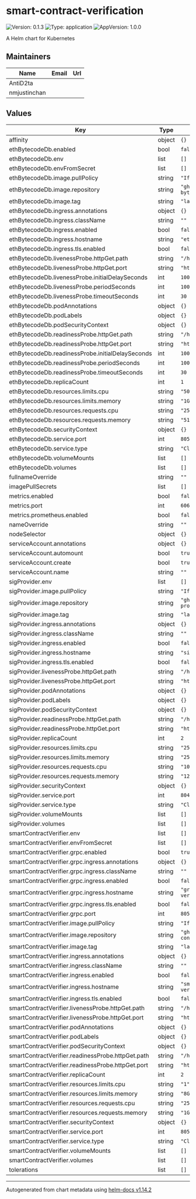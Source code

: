 # smart-contract-verification

![Version: 0.1.3](https://img.shields.io/badge/Version-0.1.3-informational?style=flat-square) ![Type: application](https://img.shields.io/badge/Type-application-informational?style=flat-square) ![AppVersion: 1.0.0](https://img.shields.io/badge/AppVersion-1.0.0-informational?style=flat-square)

A Helm chart for Kubernetes

## Maintainers

| Name | Email | Url |
| ---- | ------ | --- |
| AntiD2ta |  |  |
| nmjustinchan |  |  |

## Values

| Key | Type | Default | Description |
|-----|------|---------|-------------|
| affinity | object | `{}` |  |
| ethBytecodeDb.enabled | bool | `false` |  |
| ethBytecodeDb.env | list | `[]` |  |
| ethBytecodeDb.envFromSecret | list | `[]` |  |
| ethBytecodeDb.image.pullPolicy | string | `"IfNotPresent"` |  |
| ethBytecodeDb.image.repository | string | `"ghcr.io/blockscout/eth-bytecode-db"` |  |
| ethBytecodeDb.image.tag | string | `"latest"` |  |
| ethBytecodeDb.ingress.annotations | object | `{}` |  |
| ethBytecodeDb.ingress.className | string | `""` |  |
| ethBytecodeDb.ingress.enabled | bool | `false` |  |
| ethBytecodeDb.ingress.hostname | string | `"eth-bytecode-db.local"` |  |
| ethBytecodeDb.ingress.tls.enabled | bool | `false` |  |
| ethBytecodeDb.livenessProbe.httpGet.path | string | `"/health?service="` |  |
| ethBytecodeDb.livenessProbe.httpGet.port | string | `"http"` |  |
| ethBytecodeDb.livenessProbe.initialDelaySeconds | int | `100` |  |
| ethBytecodeDb.livenessProbe.periodSeconds | int | `100` |  |
| ethBytecodeDb.livenessProbe.timeoutSeconds | int | `30` |  |
| ethBytecodeDb.podAnnotations | object | `{}` |  |
| ethBytecodeDb.podLabels | object | `{}` |  |
| ethBytecodeDb.podSecurityContext | object | `{}` |  |
| ethBytecodeDb.readinessProbe.httpGet.path | string | `"/health?service="` |  |
| ethBytecodeDb.readinessProbe.httpGet.port | string | `"http"` |  |
| ethBytecodeDb.readinessProbe.initialDelaySeconds | int | `100` |  |
| ethBytecodeDb.readinessProbe.periodSeconds | int | `100` |  |
| ethBytecodeDb.readinessProbe.timeoutSeconds | int | `30` |  |
| ethBytecodeDb.replicaCount | int | `1` |  |
| ethBytecodeDb.resources.limits.cpu | string | `"500m"` |  |
| ethBytecodeDb.resources.limits.memory | string | `"1Gi"` |  |
| ethBytecodeDb.resources.requests.cpu | string | `"250m"` |  |
| ethBytecodeDb.resources.requests.memory | string | `"512Mi"` |  |
| ethBytecodeDb.securityContext | object | `{}` |  |
| ethBytecodeDb.service.port | int | `8050` |  |
| ethBytecodeDb.service.type | string | `"ClusterIP"` |  |
| ethBytecodeDb.volumeMounts | list | `[]` |  |
| ethBytecodeDb.volumes | list | `[]` |  |
| fullnameOverride | string | `""` |  |
| imagePullSecrets | list | `[]` |  |
| metrics.enabled | bool | `false` |  |
| metrics.port | int | `6060` |  |
| metrics.prometheus.enabled | bool | `false` |  |
| nameOverride | string | `""` |  |
| nodeSelector | object | `{}` |  |
| serviceAccount.annotations | object | `{}` |  |
| serviceAccount.automount | bool | `true` |  |
| serviceAccount.create | bool | `true` |  |
| serviceAccount.name | string | `""` |  |
| sigProvider.env | list | `[]` |  |
| sigProvider.image.pullPolicy | string | `"IfNotPresent"` |  |
| sigProvider.image.repository | string | `"ghcr.io/blockscout/sig-provider"` |  |
| sigProvider.image.tag | string | `"latest"` |  |
| sigProvider.ingress.annotations | object | `{}` |  |
| sigProvider.ingress.className | string | `""` |  |
| sigProvider.ingress.enabled | bool | `false` |  |
| sigProvider.ingress.hostname | string | `"sig-provider.local"` |  |
| sigProvider.ingress.tls.enabled | bool | `false` |  |
| sigProvider.livenessProbe.httpGet.path | string | `"/health?service="` |  |
| sigProvider.livenessProbe.httpGet.port | string | `"http"` |  |
| sigProvider.podAnnotations | object | `{}` |  |
| sigProvider.podLabels | object | `{}` |  |
| sigProvider.podSecurityContext | object | `{}` |  |
| sigProvider.readinessProbe.httpGet.path | string | `"/health?service="` |  |
| sigProvider.readinessProbe.httpGet.port | string | `"http"` |  |
| sigProvider.replicaCount | int | `2` |  |
| sigProvider.resources.limits.cpu | string | `"250m"` |  |
| sigProvider.resources.limits.memory | string | `"256Mi"` |  |
| sigProvider.resources.requests.cpu | string | `"100m"` |  |
| sigProvider.resources.requests.memory | string | `"128Mi"` |  |
| sigProvider.securityContext | object | `{}` |  |
| sigProvider.service.port | int | `8043` |  |
| sigProvider.service.type | string | `"ClusterIP"` |  |
| sigProvider.volumeMounts | list | `[]` |  |
| sigProvider.volumes | list | `[]` |  |
| smartContractVerifier.env | list | `[]` |  |
| smartContractVerifier.envFromSecret | list | `[]` |  |
| smartContractVerifier.grpc.enabled | bool | `true` |  |
| smartContractVerifier.grpc.ingress.annotations | object | `{}` |  |
| smartContractVerifier.grpc.ingress.className | string | `""` |  |
| smartContractVerifier.grpc.ingress.enabled | bool | `false` |  |
| smartContractVerifier.grpc.ingress.hostname | string | `"grpc-smart-contract-verifier.local"` |  |
| smartContractVerifier.grpc.ingress.tls.enabled | bool | `false` |  |
| smartContractVerifier.grpc.port | int | `8051` |  |
| smartContractVerifier.image.pullPolicy | string | `"IfNotPresent"` |  |
| smartContractVerifier.image.repository | string | `"ghcr.io/blockscout/smart-contract-verifier"` |  |
| smartContractVerifier.image.tag | string | `"latest"` |  |
| smartContractVerifier.ingress.annotations | object | `{}` |  |
| smartContractVerifier.ingress.className | string | `""` |  |
| smartContractVerifier.ingress.enabled | bool | `false` |  |
| smartContractVerifier.ingress.hostname | string | `"smart-contract-verifier.local"` |  |
| smartContractVerifier.ingress.tls.enabled | bool | `false` |  |
| smartContractVerifier.livenessProbe.httpGet.path | string | `"/health?service="` |  |
| smartContractVerifier.livenessProbe.httpGet.port | string | `"http"` |  |
| smartContractVerifier.podAnnotations | object | `{}` |  |
| smartContractVerifier.podLabels | object | `{}` |  |
| smartContractVerifier.podSecurityContext | object | `{}` |  |
| smartContractVerifier.readinessProbe.httpGet.path | string | `"/health?service="` |  |
| smartContractVerifier.readinessProbe.httpGet.port | string | `"http"` |  |
| smartContractVerifier.replicaCount | int | `2` |  |
| smartContractVerifier.resources.limits.cpu | string | `"1"` |  |
| smartContractVerifier.resources.limits.memory | string | `"8Gi"` |  |
| smartContractVerifier.resources.requests.cpu | string | `"250m"` |  |
| smartContractVerifier.resources.requests.memory | string | `"1Gi"` |  |
| smartContractVerifier.securityContext | object | `{}` |  |
| smartContractVerifier.service.port | int | `8050` |  |
| smartContractVerifier.service.type | string | `"ClusterIP"` |  |
| smartContractVerifier.volumeMounts | list | `[]` |  |
| smartContractVerifier.volumes | list | `[]` |  |
| tolerations | list | `[]` |  |

----------------------------------------------
Autogenerated from chart metadata using [helm-docs v1.14.2](https://github.com/norwoodj/helm-docs/releases/v1.14.2)
